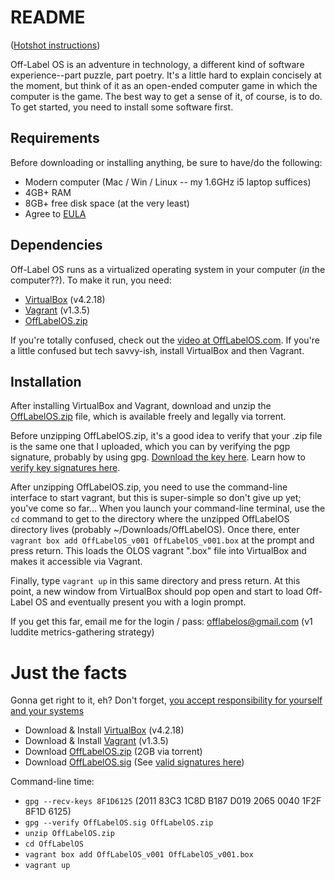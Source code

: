 README
======

([Hotshot instructions](https://github.com/jtzl/offlabelos#just-the-facts))

Off-Label OS is an adventure in technology, a different kind of software experience--part puzzle, part poetry.  It's a little hard to explain concisely at the moment, but think of it as an open-ended computer game in which the computer is the game.  The best way to get a sense of it, of course, is to do.  To get started, you need to install some software first.

Requirements
-----------

Before downloading or installing anything, be sure to have/do the following:

* Modern computer (Mac / Win / Linux -- my 1.6GHz i5 laptop suffices)
* 4GB+ RAM
* 8GB+ free disk space (at the very least)
* Agree to [EULA](https://github.com/jtzl/OffLabelOS/blob/master/LICENSE.txt)

Dependencies
-----------

Off-Label OS runs as a virtualized operating system in your computer (*in* the computer??).  To make it run, you need:

* [VirtualBox](https://www.virtualbox.org/wiki/Download_Old_Builds_4_2) (v4.2.18)
* [Vagrant](http://downloads.vagrantup.com/tags/v1.3.5) (v1.3.5)
* [OffLabelOS.zip](http://offlabelos.com/OffLabelOS.zip.torrent)

If you're totally confused, check out the [video at OffLabelOS.com](http://offlabelos.com/2013/11/01/getting-started-with-olos-part-1-fulfilling-dependencies/).  If you're a little confused but tech savvy-ish, install VirtualBox and then Vagrant.

Installation
-----------

After installing VirtualBox and Vagrant, download and unzip the [OffLabelOS.zip](http://offlabelos.com/OffLabelOS.zip.torrent) file, which is available freely and legally via torrent.

Before unzipping OffLabelOS.zip, it's a good idea to verify that your .zip file is the same one that I uploaded, which you can by verifying the pgp signature, probably by using gpg.  [Download the key here](http://offlabelos.com/OffLabelOS.sig).  Learn how to [verify key signatures here](http://offlabelos.com/2013/11/03/pgp-keys-with-gpg/).

After unzipping OffLabelOS.zip, you need to use the command-line interface to start vagrant, but this is super-simple so don't give up yet; you've come so far...  When you launch your command-line terminal, use the `cd` command to get to the directory where the unzipped OffLabelOS directory lives (probably ~/Downloads/OffLabelOS).  Once there, enter `vagrant box add OffLabelOS_v001 OffLabelOS_v001.box` at the prompt and press return.  This loads the OLOS vagrant ".box" file into VirtualBox and makes it accessible via Vagrant.

Finally, type `vagrant up` in this same directory and press return.  At this point, a new window from VirtualBox should pop open and start to load Off-Label OS and eventually present you with a login prompt.

If you get this far, email me for the login / pass:  offlabelos@gmail.com  (v1 luddite metrics-gathering strategy)


Just the facts
===============
Gonna get right to it, eh?  Don't forget, [you accept responsibility for yourself and your systems](https://github.com/jtzl/OffLabelOS/blob/master/LICENSE.txt)

* Download & Install [VirtualBox](https://www.virtualbox.org/wiki/Download_Old_Builds_4_2) (v4.2.18)
* Download & Install [Vagrant](http://downloads.vagrantup.com/tags/v1.3.5) (v1.3.5)
* Download [OffLabelOS.zip](http://offlabelos.com/OffLabelOS.zip.torrent) (2GB via torrent)
* Download [OffLabelOS.sig](http://offlabelos.com/OffLabelOS.sig)
(See [valid signatures here](https://github.com/jtzl/OffLabelOS/blob/master/CHANGELOG.md))

Command-line time:

* `gpg --recv-keys 8F1D6125` (2011 83C3 1C8D B187 D019  2065 0040 1F2F 8F1D 6125)
* `gpg --verify OffLabelOS.sig OffLabelOS.zip`
* `unzip OffLabelOS.zip`
* `cd OffLabelOS`
* `vagrant box add OffLabelOS_v001 OffLabelOS_v001.box`
* `vagrant up`
